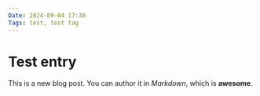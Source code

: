 ```yaml
---
Date: 2024-09-04 17:30
Tags: test, test tag
---
```


# Test entry

This is a new blog post. You can author it in _Markdown_, which is **awesome**.

